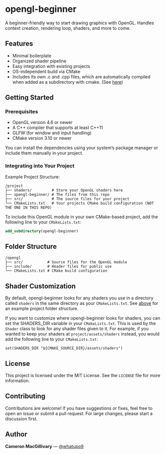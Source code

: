 # opengl-beginner

A beginner-friendly way to start drawing graphics with OpenGL. Handles context creation, rendering loop, shaders, and more to come.

## Features

- Minimal boilerplate
- Organized shader pipeline
- Easy integration with existing projects
- OS-independent build via CMake
- Includes its own .c and .cpp files, which are automatically compiled when added as a subdirectory with cmake. (See [here](https://github.com/whatupo9/opengl-beginner?tab=readme-ov-file#Integrating-into-Your-Project))

## Getting Started

### Prerequisites

- OpenGL version 4.6 or newer
- A C++ compiler that supports at least C++11
- GLFW (for window and input handling)
- CMake version 3.10 or newer

You can install the dependencies using your system’s package manager or include them manually in your project.

### Integrating into Your Project

Example Project Structure:
```
/project
├── shaders/         # Store your OpenGL shaders here
├── opengl-beginner/ # The files from this repo
├── src/             # The source files for your project
└── CMakeLists.txt   # Your projects CMake build configuration (NOT THE ONE IN THIS REPO)
```

To include this OpenGL module in your own CMake-based project, add the following line to your `CMakeLists.txt`:
```cmake
add_subdirectory(opengl-beginner)
```

## Folder Structure

```
/opengl
├── src/           # Source files for the OpenGL module
├── include/       # Header files for public use
└── CMakeLists.txt # CMake build configuration
```

## Shader Customization

By default, opengl-beginner looks for any shaders you use in a directory called `shaders` in the same directory as your `CMakeLists.txt`. See [above](https://github.com/whatupo9/opengl-beginner?tab=readme-ov-file#Integrating-into-Your-Project) for an example project folder structure.

If you want to customize where opengl-beginner looks for shaders, you can set the SHADERS_DIR variable in your `CMakeLists.txt`. This is used by the `Shader` class to look for any shader files given to it. For example, if you wanted to keep your shaders at `project/assets/shaders` instead, you would add the following line to your `CMakeLists.txt`:

```
set(SHADERS_DIR "${CMAKE_SOURCE_DIR}/assets/shaders")
```

## License

This project is licensed under the MIT License. See the `LICENSE` file for more information.

## Contributing

Contributions are welcome! If you have suggestions or fixes, feel free to open an issue or submit a pull request. For large changes, please start a discussion first.

## Author

**Cameron MacGillivary** — [@whatupo9](https://github.com/whatupo9)
